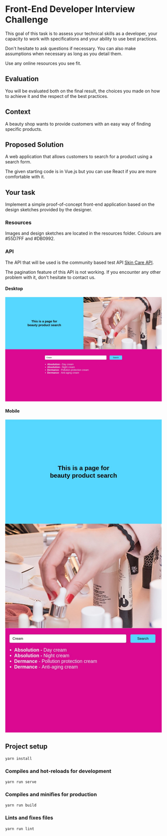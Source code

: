 # Front-End Developer Interview Challenge

This goal of this task is to assess your technical skills as a developer, your capacity to work with specifications and your ability to use best practices.

Don't hesitate to ask questions if necessary. You can also make assumptions when necessary as long as you detail them.

Use any online resources you see fit.

## Evaluation

You will be evaluated both on the final result, the choices you made on how to achieve it and the respect of the best practices.

## Context

A beauty shop wants to provide customers with an easy way of finding specific products.

## Proposed Solution

A web application that allows customers to search for a product using a search form.

The given starting code is in Vue.js but you can use React if you are more comfortable with it.

## Your task

Implement a simple proof-of-concept front-end application based on the design sketches provided by the designer.

### Resources

Images and design sketches are located in the resources folder.
Colours are #55D7FF and #DB0992.

### API

The API that will be used is the community based test API [Skin Care API](https://github.com/LauraRobertson/skincareAPI).

The pagination feature of this API is not working. If you encounter any other problem with it, don't hesitate to contact us.

#### Desktop

![Desktop](resources/Desktop.jpg)

#### Mobile

![Mobile](resources/TabletPortrait.jpg)

## Project setup
```
yarn install
```

### Compiles and hot-reloads for development
```
yarn run serve
```

### Compiles and minifies for production
```
yarn run build
```

### Lints and fixes files
```
yarn run lint
```
